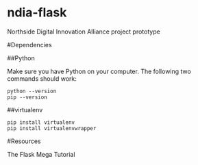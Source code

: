 ndia-flask
==========

Northside Digital Innovation Alliance project prototype

#Dependencies

##Python

Make sure you have Python on your computer. The following two commands should work:

```
python --version
pip --version
```


##virtualenv

```
pip install virtualenv
pip install virtualenvwrapper
```


#Resources

The Flask Mega Tutorial
